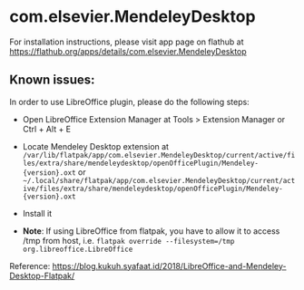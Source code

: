# com.elsevier.MendeleyDesktop

For installation instructions, please visit app page on flathub at https://flathub.org/apps/details/com.elsevier.MendeleyDesktop

## Known issues:

In order to use LibreOffice plugin, please do the following steps:

* Open LibreOffice Extension Manager at Tools > Extension Manager or Ctrl + Alt + E

* Locate Mendeley Desktop extension at `/var/lib/flatpak/app/com.elsevier.MendeleyDesktop/current/active/files/extra/share/mendeleydesktop/openOfficePlugin/Mendeley-{version}.oxt` or `~/.local/share/flatpak/app/com.elsevier.MendeleyDesktop/current/active/files/extra/share/mendeleydesktop/openOfficePlugin/Mendeley-{version}.oxt`

* Install it

* **Note**: If using LibreOffice from flatpak, you have to allow it to access /tmp from host, i.e. `flatpak override --filesystem=/tmp org.libreoffice.LibreOffice`

Reference:
https://blog.kukuh.syafaat.id/2018/LibreOffice-and-Mendeley-Desktop-Flatpak/

